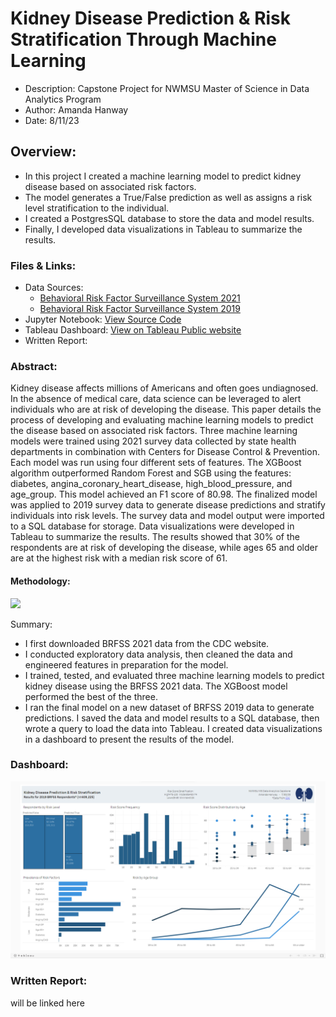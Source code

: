 # Kidney Disease Prediction & Risk Stratification Through Machine Learning  
- Description: Capstone Project for NWMSU Master of Science in Data Analytics Program
- Author: Amanda Hanway
- Date: 8/11/23

## Overview: 
- In this project I created a machine learning model to predict kidney disease based on associated risk factors.
- The model generates a True/False prediction as well as assigns a risk level stratification to the individual.
- I created a PostgresSQL database to store the data and model results.
- Finally, I developed data visualizations in Tableau to summarize the results.

### Files & Links:  
- Data Sources: 
    - [Behavioral Risk Factor Surveillance System 2021](https://www.cdc.gov/brfss/annual_data/annual_2021.html)
    - [Behavioral Risk Factor Surveillance System 2019](https://www.cdc.gov/brfss/annual_data/annual_2019.html)
- Jupyter Notebook: [View Source Code](https://github.com/mandi1120/kidney_disease_prediction/blob/main/Capstone.ipynb)
- Tableau Dashboard: [View on Tableau Public website](https://public.tableau.com/app/profile/amanda.hanway/viz/BRFSS2019KidneyDiseasePredictions/Dashboard)
- Written Report: []()

### Abstract:  
Kidney disease affects millions of Americans and often goes undiagnosed. In the absence of medical care, data science can be leveraged to alert individuals who are at risk of developing the disease. This paper details the process of developing and evaluating machine learning models to predict the disease based on associated risk factors. Three machine learning models were trained using 2021 survey data collected by state health departments in combination with Centers for Disease Control & Prevention. Each model was run using four different sets of features. The XGBoost algorithm outperformed Random Forest and SGB using the features: diabetes, angina_coronary_heart_disease, high_blood_pressure, and age_group. This model achieved an F1 score of 80.98. The finalized model was applied to 2019 survey data to generate disease predictions and stratify individuals into risk levels. The survey data and model output were imported to a SQL database for storage. Data visualizations were developed in Tableau to summarize the results. The results showed that 30% of the respondents are at risk of developing the disease, while ages 65 and older are at the highest risk with a median risk score of 61.

#### Methodology:
<img src="https://github.com/mandi1120/coffee_retail_analysis/blob/main/images/methodology.png?raw=true" name="methodology">

Summary:  
- I first downloaded BRFSS 2021 data from the CDC website.  
- I conducted exploratory data analysis, then cleaned the data and engineered features in preparation for the model.  
- I trained, tested, and evaluated three machine learning models to predict kidney disease using the BRFSS 2021 data. The XGBoost model performed the best of the three.   
- I ran the final model on a new dataset of BRFSS 2019 data to generate predictions. I saved the data and model results to a SQL database, then wrote a query to load the data into Tableau. I created data visualizations in a dashboard to present the results of the model.   

### Dashboard:
<img src="https://github.com/mandi1120/kidney_disease_prediction/blob/main/images/dashboard.png?raw=true" name="dashboard">

### Written Report:
will be linked here




<br/>  
<br/>  
<br/>  
<br/>  
<br/>  
<br/>